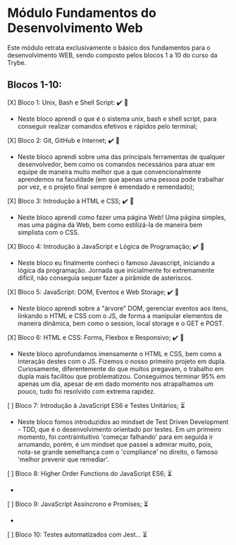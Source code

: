 # Módulo Fundamentos do Desenvolvimento Web

Este módulo retrata exclusivamente o básico dos fundamentos para o desenvolvimento WEB, sendo composto pelos blocos 1 a 10 do curso da Trybe.

## Blocos 1-10:

[X] Bloco 1: Unix, Bash e Shell Script: :heavy_check_mark: :rocket:

- Neste bloco aprendi o que é o sistema unix, bash e shell script, para conseguir realizar comandos efetivos e rápidos pelo terminal;

[X] Bloco 2: Git, GitHub e Internet; :heavy_check_mark: :rocket:

- Neste bloco aprendi sobre uma das principais ferramentas de qualquer desenvolvedor, bem como os comandos necessários para atuar em equipe de maneira muito melhor que a que convencionalmente aprendemos na faculdade (em que apenas uma pessoa pode trabalhar por vez, e o projeto final sempre é emendado e remendado);

[X] Bloco 3: Introdução à HTML e CSS; :heavy_check_mark: :rocket:

- Neste bloco aprendi como fazer uma página Web! Uma página simples, mas uma página da Web, bem como estilizá-la de maneira bem simplista com o CSS.

[X] Bloco 4: Introdução à JavaScript e Lógica de Programação; :heavy_check_mark: :rocket:

- Neste bloco eu finalmente conheci o famoso Javascript, iniciando a lógica da programação. Jornada que inicialmente foi extremamente difícil, não conseguia sequer fazer a pirâmide de asteriscos.

[X] Bloco 5: JavaScript: DOM, Eventos e Web Storage; :heavy_check_mark: :rocket:

- Neste bloco aprendi sobre a "árvore" DOM, gerenciar eventos aos itens, linkando o HTML e CSS com o JS, de forma a manipular elementos de maneira dinâmica, bem como o session, local storage e o GET e POST.

[X] Bloco 6: HTML e CSS: Forms, Flexbox e Responsivo; :heavy_check_mark: :rocket:

- Neste bloco aprofundamos imensamente o HTML e CSS, bem como a interação destes com o JS. Fizemos o nosso primeiro projeto em dupla. Curiosamente, diferentemente do que muitos pregavam, o trabalho em dupla mais facilitou que problematizou. Conseguimos terminar 95% em apenas um dia, apesar de em dado momento nos atrapalhamos um pouco, tudo foi resolvido com extrema rapidez.

[ ] Bloco 7: Introdução à JavaScript ES6 e Testes Unitários; :hourglass_flowing_sand:

- Neste bloco fomos introduzidos ao mindset de Test Driven Development - TDD, que é o desenvolvimento orientado por testes. Em um primeiro momento, foi contraintuitivo 'começar falhando' para em seguida ir arrumando, porém, é um mindset que passei a admirar muito, pois, nota-se grande semelhança com o 'compliance' no direito, o famoso 'melhor prevenir que remediar'. 

[ ] Bloco 8: Higher Order Functions do JavaScript ES6; :hourglass_flowing_sand:

-

[ ] Bloco 9: JavaScript Assíncrono e Promises; :hourglass_flowing_sand:

-

[ ] Bloco 10: Testes automatizados com Jest... :hourglass_flowing_sand:
